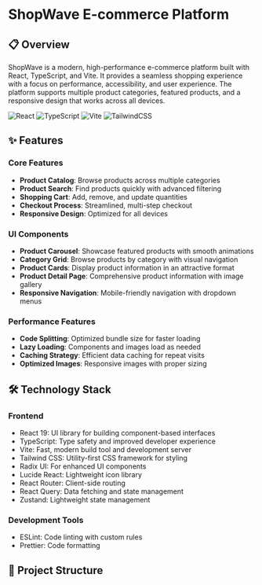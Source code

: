 # ShopWave E-commerce Platform

## 📋 Overview
ShopWave is a modern, high-performance e-commerce platform built with React, TypeScript, and Vite. It provides a seamless shopping experience with a focus on performance, accessibility, and user experience. The platform supports multiple product categories, featured products, and a responsive design that works across all devices.

![React](https://img.shields.io/badge/React-20232A?style=for-the-badge&logo=react&logoColor=61DAFB)
![TypeScript](https://img.shields.io/badge/TypeScript-007ACC?style=for-the-badge&logo=typescript&logoColor=white)
![Vite](https://img.shields.io/badge/Vite-646CFF?style=for-the-badge&logo=vite&logoColor=white)
![TailwindCSS](https://img.shields.io/badge/Tailwind_CSS-38B2AC?style=for-the-badge&logo=tailwind-css&logoColor=white)

## ✨ Features

### Core Features
- **Product Catalog**: Browse products across multiple categories
- **Product Search**: Find products quickly with advanced filtering
- **Shopping Cart**: Add, remove, and update quantities
- **Checkout Process**: Streamlined, multi-step checkout
- **Responsive Design**: Optimized for all devices

### UI Components
- **Product Carousel**: Showcase featured products with smooth animations
- **Category Grid**: Browse products by category with visual navigation
- **Product Cards**: Display product information in an attractive format
- **Product Detail Page**: Comprehensive product information with image gallery
- **Responsive Navigation**: Mobile-friendly navigation with dropdown menus

### Performance Features
- **Code Splitting**: Optimized bundle size for faster loading
- **Lazy Loading**: Components and images load as needed
- **Caching Strategy**: Efficient data caching for repeat visits
- **Optimized Images**: Responsive images with proper sizing

## 🛠️ Technology Stack

### Frontend
- React 19: UI library for building component-based interfaces
- TypeScript: Type safety and improved developer experience
- Vite: Fast, modern build tool and development server
- Tailwind CSS: Utility-first CSS framework for styling
- Radix UI: For enhanced UI components
- Lucide React: Lightweight icon library
- React Router: Client-side routing
- React Query: Data fetching and state management
- Zustand: Lightweight state management

### Development Tools
- ESLint: Code linting with custom rules
- Prettier: Code formatting

## 📁 Project Structure